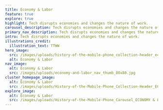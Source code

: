 ```yaml
---
title: Economy & Labor
feature: true
explore: true
highlight: Tech disrupts economies and changes the nature of work.
carousel_description: Tech disrupts economies and changes the nature of work.
primary_nav_description: Tech disrupts economies and changes the nature of work.
intro: Tech disrupts economies and changes the nature of work.
illustrations_credit:
  illustration_text: TTWW
hero_image:
  src: /images/uploads/history-of-the-mobile-phone_collection-header_economy-labor-600.png
  alt: Economy & Labor
nav_image:
  alt: Economy & Labor
  src: /images/uploads/economy-and-labor_nav_thumb_80x80.jpg
cluster_homepage_image:
  alt: Economy & Labor
  src: /images/uploads/History-of-the-Mobile-Phone_Collection-Header_ECONOMY-&-LABOR.png
explore_image:
  alt: Economy & Labor
  src: /images/uploads/History-of-the-Mobile-Phone_Carousel_ECONOMY & LABOR.jpg
---
```

